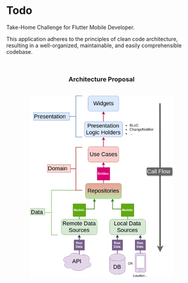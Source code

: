 # Todo

Take-Home Challenge for Flutter Mobile Developer.

This application adheres to the principles of clean code architecture, resulting in a well-organized, maintainable, and easily comprehensible codebase.

<br />

<h3 align="center">Architecture Proposal</h3>

<br />

<img src="./architecture.png" style="display: block; margin-left: auto; margin-right: auto; width: 75%;"/>

<br />